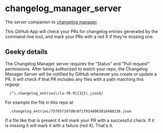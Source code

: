 # changelog_manager_server

The server companion to [changelog manager](https://github.com/masukomi/changelog_manager). 

This GitHub App will check your PRs for changelog entries generated by the
command-line tool, and mark your PRs with a red X if they're missing one. 


## Geeky details
The Changelog Manager server requires the "Status" and "Pull request" permissions. After being authorized to watch your repo, the Changelog Manager Server will be notified by GitHub whenever you create or update a PR. It will check if that PR includes any files with a path matching this regexp: 

```
  /^\.changelog_entries\/[a-f0-9]{32}\.json$/
```

For example the file in this repo at 

```
  .changelog_entries/75f05f197d0c8f1f014d063016408236.json
```

If a file like that is present it will mark your PR with a successful check. If it is missing it will mark it with a failure (red X). That's it.

